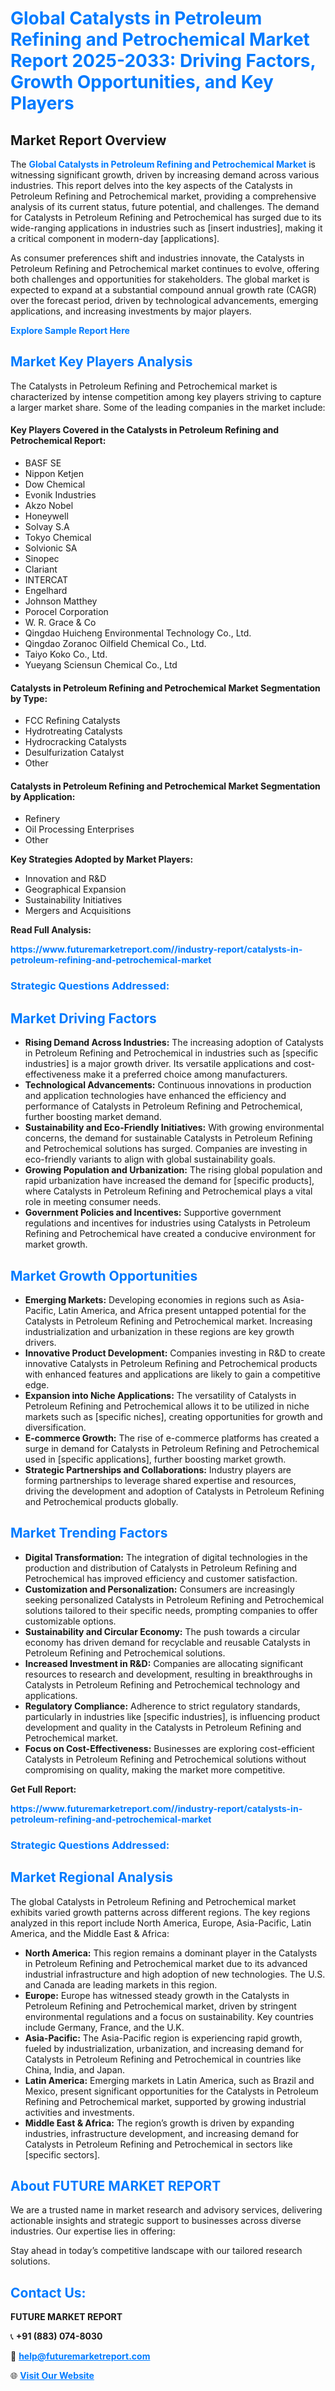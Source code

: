 <h1 style="color: #007BFF;">Global Catalysts in Petroleum Refining and Petrochemical Market Report 2025-2033: Driving Factors, Growth Opportunities, and Key Players</h1>

<section id="overview">
<h2>Market Report Overview</h2>
<p>The <a href="https://www.futuremarketreport.com//industry-report/catalysts-in-petroleum-refining-and-petrochemical-market" style="color: #007BFF; text-decoration: none;"><strong>Global Catalysts in Petroleum Refining and Petrochemical Market</strong></a> is witnessing significant growth, driven by increasing demand across various industries. This report delves into the key aspects of the Catalysts in Petroleum Refining and Petrochemical market, providing a comprehensive analysis of its current status, future potential, and challenges. The demand for Catalysts in Petroleum Refining and Petrochemical has surged due to its wide-ranging applications in industries such as [insert industries], making it a critical component in modern-day [applications].</p>
<p>As consumer preferences shift and industries innovate, the Catalysts in Petroleum Refining and Petrochemical market continues to evolve, offering both challenges and opportunities for stakeholders. The global market is expected to expand at a substantial compound annual growth rate (CAGR) over the forecast period, driven by technological advancements, emerging applications, and increasing investments by major players.</p>
</section>

<section id="overview">
<p><a href="https://www.futuremarketreport.com//request-sample/reportId=88895" style="color: #007BFF; text-decoration: none;"><strong>Explore Sample Report Here</strong></a></p>
</section>

<section id="key-players">
<h2 style="color: #007BFF;">Market Key Players Analysis</h2>
<p>The Catalysts in Petroleum Refining and Petrochemical market is characterized by intense competition among key players striving to capture a larger market share. Some of the leading companies in the market include:</p>
<h4>Key Players Covered in the Catalysts in Petroleum Refining and Petrochemical Report:</h4>
<ul><li>BASF SE</li><li>Nippon Ketjen</li><li>Dow Chemical</li><li>Evonik Industries</li><li>Akzo Nobel</li><li>Honeywell</li><li>Solvay S.A</li><li>Tokyo Chemical</li><li>Solvionic SA</li><li>Sinopec</li><li>Clariant</li><li>INTERCAT</li><li>Engelhard</li><li>Johnson Matthey</li><li>Porocel Corporation</li><li>W. R. Grace &amp; Co</li><li>Qingdao Huicheng Environmental Technology Co., Ltd.</li><li>Qingdao Zoranoc Oilfield Chemical Co., Ltd.</li><li>Taiyo Koko Co., Ltd.</li><li>Yueyang Sciensun Chemical Co., Ltd</li></ul>
<h4>Catalysts in Petroleum Refining and Petrochemical Market Segmentation by Type:</h4>
<ul><li>FCC Refining Catalysts</li><li>Hydrotreating Catalysts</li><li>Hydrocracking Catalysts</li><li>Desulfurization Catalyst</li><li>Other</li></ul>

<h4>Catalysts in Petroleum Refining and Petrochemical Market Segmentation by Application:</h4>
<ul><li>Refinery</li><li>Oil Processing Enterprises</li><li>Other</li></ul>
<p><strong>Key Strategies Adopted by Market Players:</strong></p>
<ul>
<li>Innovation and R&D</li>
<li>Geographical Expansion</li>
<li>Sustainability Initiatives</li>
<li>Mergers and Acquisitions</li>
</ul>
</section>

<section>
<p><strong>Read Full Analysis: </strong></p><a href="https://www.futuremarketreport.com//industry-report/catalysts-in-petroleum-refining-and-petrochemical-market" style="color: #007BFF; text-decoration: none;"><strong>https://www.futuremarketreport.com//industry-report/catalysts-in-petroleum-refining-and-petrochemical-market</strong></a>
<h3 style="color: #007BFF;">Strategic Questions Addressed:</h3>
</section>

<section id="driving-factors">
<h2 style="color: #007BFF;">Market Driving Factors</h2>
<ul>
<li><strong>Rising Demand Across Industries:</strong> The increasing adoption of Catalysts in Petroleum Refining and Petrochemical in industries such as [specific industries] is a major growth driver. Its versatile applications and cost-effectiveness make it a preferred choice among manufacturers.</li>
<li><strong>Technological Advancements:</strong> Continuous innovations in production and application technologies have enhanced the efficiency and performance of Catalysts in Petroleum Refining and Petrochemical, further boosting market demand.</li>
<li><strong>Sustainability and Eco-Friendly Initiatives:</strong> With growing environmental concerns, the demand for sustainable Catalysts in Petroleum Refining and Petrochemical solutions has surged. Companies are investing in eco-friendly variants to align with global sustainability goals.</li>
<li><strong>Growing Population and Urbanization:</strong> The rising global population and rapid urbanization have increased the demand for [specific products], where Catalysts in Petroleum Refining and Petrochemical plays a vital role in meeting consumer needs.</li>
<li><strong>Government Policies and Incentives:</strong> Supportive government regulations and incentives for industries using Catalysts in Petroleum Refining and Petrochemical have created a conducive environment for market growth.</li>
</ul>
</section>

<section id="growth-opportunities">
<h2 style="color: #007BFF;">Market Growth Opportunities</h2>
<ul>
<li><strong>Emerging Markets:</strong> Developing economies in regions such as Asia-Pacific, Latin America, and Africa present untapped potential for the Catalysts in Petroleum Refining and Petrochemical market. Increasing industrialization and urbanization in these regions are key growth drivers.</li>
<li><strong>Innovative Product Development:</strong> Companies investing in R&D to create innovative Catalysts in Petroleum Refining and Petrochemical products with enhanced features and applications are likely to gain a competitive edge.</li>
<li><strong>Expansion into Niche Applications:</strong> The versatility of Catalysts in Petroleum Refining and Petrochemical allows it to be utilized in niche markets such as [specific niches], creating opportunities for growth and diversification.</li>
<li><strong>E-commerce Growth:</strong> The rise of e-commerce platforms has created a surge in demand for Catalysts in Petroleum Refining and Petrochemical used in [specific applications], further boosting market growth.</li>
<li><strong>Strategic Partnerships and Collaborations:</strong> Industry players are forming partnerships to leverage shared expertise and resources, driving the development and adoption of Catalysts in Petroleum Refining and Petrochemical products globally.</li>
</ul>
</section>

<section id="trending-factors">
<h2 style="color: #007BFF;">Market Trending Factors</h2>
<ul>
<li><strong>Digital Transformation:</strong> The integration of digital technologies in the production and distribution of Catalysts in Petroleum Refining and Petrochemical has improved efficiency and customer satisfaction.</li>
<li><strong>Customization and Personalization:</strong> Consumers are increasingly seeking personalized Catalysts in Petroleum Refining and Petrochemical solutions tailored to their specific needs, prompting companies to offer customizable options.</li>
<li><strong>Sustainability and Circular Economy:</strong> The push towards a circular economy has driven demand for recyclable and reusable Catalysts in Petroleum Refining and Petrochemical solutions.</li>
<li><strong>Increased Investment in R&D:</strong> Companies are allocating significant resources to research and development, resulting in breakthroughs in Catalysts in Petroleum Refining and Petrochemical technology and applications.</li>
<li><strong>Regulatory Compliance:</strong> Adherence to strict regulatory standards, particularly in industries like [specific industries], is influencing product development and quality in the Catalysts in Petroleum Refining and Petrochemical market.</li>
<li><strong>Focus on Cost-Effectiveness:</strong> Businesses are exploring cost-efficient Catalysts in Petroleum Refining and Petrochemical solutions without compromising on quality, making the market more competitive.</li>
</ul>
</section>

<section>
<p><strong>Get Full Report: </strong></p><a href="https://www.futuremarketreport.com//industry-report/catalysts-in-petroleum-refining-and-petrochemical-market" style="color: #007BFF; text-decoration: none;"><strong>https://www.futuremarketreport.com//industry-report/catalysts-in-petroleum-refining-and-petrochemical-market</strong></a>
<h3 style="color: #007BFF;">Strategic Questions Addressed:</h3>
</section>


<section id="regional-analysis">
<h2 style="color: #007BFF;">Market Regional Analysis</h2>
<p>The global Catalysts in Petroleum Refining and Petrochemical market exhibits varied growth patterns across different regions. The key regions analyzed in this report include North America, Europe, Asia-Pacific, Latin America, and the Middle East & Africa:</p>
<ul>
<li><strong>North America:</strong> This region remains a dominant player in the Catalysts in Petroleum Refining and Petrochemical market due to its advanced industrial infrastructure and high adoption of new technologies. The U.S. and Canada are leading markets in this region.</li>
<li><strong>Europe:</strong> Europe has witnessed steady growth in the Catalysts in Petroleum Refining and Petrochemical market, driven by stringent environmental regulations and a focus on sustainability. Key countries include Germany, France, and the U.K.</li>
<li><strong>Asia-Pacific:</strong> The Asia-Pacific region is experiencing rapid growth, fueled by industrialization, urbanization, and increasing demand for Catalysts in Petroleum Refining and Petrochemical in countries like China, India, and Japan.</li>
<li><strong>Latin America:</strong> Emerging markets in Latin America, such as Brazil and Mexico, present significant opportunities for the Catalysts in Petroleum Refining and Petrochemical market, supported by growing industrial activities and investments.</li>
<li><strong>Middle East & Africa:</strong> The region’s growth is driven by expanding industries, infrastructure development, and increasing demand for Catalysts in Petroleum Refining and Petrochemical in sectors like [specific sectors].</li>
</ul>
</section>

<footer>
<h2 style="color: #007BFF;">About FUTURE MARKET REPORT</h2>
<p>We are a trusted name in market research and advisory services, delivering actionable insights and strategic support to businesses across diverse industries. Our expertise lies in offering:</p>

<p>Stay ahead in today’s competitive landscape with our tailored research solutions.</p>

<h2 style="color: #007BFF;">Contact Us:</h2>
<p><strong>FUTURE MARKET REPORT</strong></p>
<p>📞 <strong>+91 (883) 074-8030</strong></p>
<p>📧 <strong><a href="mailto:help@futuremarketreport.com" style="color: #007BFF;">help@futuremarketreport.com</a></strong></p>
<p>🌐 <strong><a href="https://www.futuremarketreport.com/" style="color: #007BFF;">Visit Our Website</a></strong></p>
</footer>